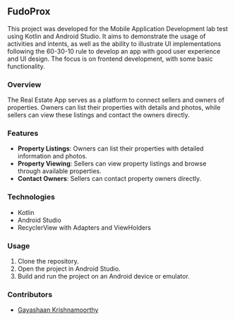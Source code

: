 ## FudoProx

This project was developed for the Mobile Application Development lab test using Kotlin and Android Studio. It aims to demonstrate the usage of activities and intents, as well as the ability to illustrate UI implementations following the 60-30-10 rule to develop an app with good user experience and UI design. The focus is on frontend development, with some basic functionality.

### Overview

The Real Estate App serves as a platform to connect sellers and owners of properties. Owners can list their properties with details and photos, while sellers can view these listings and contact the owners directly.
### Features

- **Property Listings**: Owners can list their properties with detailed information and photos.
- **Property Viewing**: Sellers can view property listings and browse through available properties.
- **Contact Owners**: Sellers can contact property owners directly.

### Technologies

- Kotlin
- Android Studio
- RecyclerView with Adapters and ViewHolders

### Usage

1. Clone the repository.
2. Open the project in Android Studio.
3. Build and run the project on an Android device or emulator.

### Contributors

- [Gayashaan Krishnamoorthy](https://github.com/Gayashaan)


